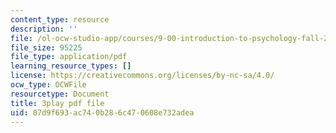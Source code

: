 ```yaml
---
content_type: resource
description: ''
file: /ol-ocw-studio-app/courses/9-00-introduction-to-psychology-fall-2004/07d9f693ac740b286c470608e732adea_10491.pdf
file_size: 95225
file_type: application/pdf
learning_resource_types: []
license: https://creativecommons.org/licenses/by-nc-sa/4.0/
ocw_type: OCWFile
resourcetype: Document
title: 3play pdf file
uid: 07d9f693-ac74-0b28-6c47-0608e732adea
---
```

